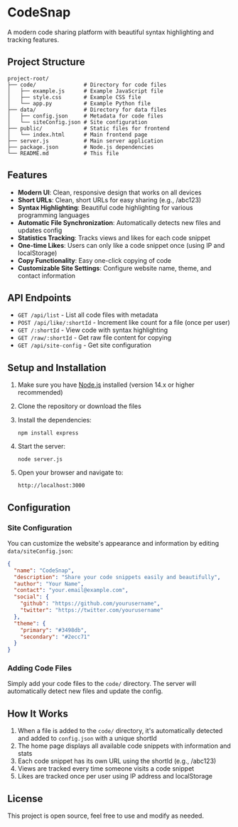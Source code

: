 # CodeSnap

A modern code sharing platform with beautiful syntax highlighting and tracking features.

## Project Structure

```
project-root/
├── code/               # Directory for code files
│   ├── example.js      # Example JavaScript file
│   ├── style.css       # Example CSS file
│   └── app.py          # Example Python file
├── data/               # Directory for data files
│   ├── config.json     # Metadata for code files
│   └── siteConfig.json # Site configuration
├── public/             # Static files for frontend
│   └── index.html      # Main frontend page
├── server.js           # Main server application
├── package.json        # Node.js dependencies
└── README.md           # This file
```

## Features

- **Modern UI**: Clean, responsive design that works on all devices
- **Short URLs**: Clean, short URLs for easy sharing (e.g., /abc123)
- **Syntax Highlighting**: Beautiful code highlighting for various programming languages
- **Automatic File Synchronization**: Automatically detects new files and updates config
- **Statistics Tracking**: Tracks views and likes for each code snippet
- **One-time Likes**: Users can only like a code snippet once (using IP and localStorage)
- **Copy Functionality**: Easy one-click copying of code
- **Customizable Site Settings**: Configure website name, theme, and contact information

## API Endpoints

- `GET /api/list` - List all code files with metadata
- `POST /api/like/:shortId` - Increment like count for a file (once per user)
- `GET /:shortId` - View code with syntax highlighting
- `GET /raw/:shortId` - Get raw file content for copying
- `GET /api/site-config` - Get site configuration

## Setup and Installation

1. Make sure you have [Node.js](https://nodejs.org/) installed (version 14.x or higher recommended)

2. Clone the repository or download the files

3. Install the dependencies:
   ```
   npm install express
   ```

4. Start the server:
   ```
   node server.js
   ```

5. Open your browser and navigate to:
   ```
   http://localhost:3000
   ```

## Configuration

### Site Configuration

You can customize the website's appearance and information by editing `data/siteConfig.json`:

```json
{
  "name": "CodeSnap",
  "description": "Share your code snippets easily and beautifully",
  "author": "Your Name",
  "contact": "your.email@example.com",
  "social": {
    "github": "https://github.com/yourusername",
    "twitter": "https://twitter.com/yourusername"
  },
  "theme": {
    "primary": "#3498db",
    "secondary": "#2ecc71"
  }
}
```

### Adding Code Files

Simply add your code files to the `code/` directory. The server will automatically detect new files and update the config.

## How It Works

1. When a file is added to the `code/` directory, it's automatically detected and added to `config.json` with a unique shortId
2. The home page displays all available code snippets with information and stats
3. Each code snippet has its own URL using the shortId (e.g., /abc123)
4. Views are tracked every time someone visits a code snippet
5. Likes are tracked once per user using IP address and localStorage

## License

This project is open source, feel free to use and modify as needed.